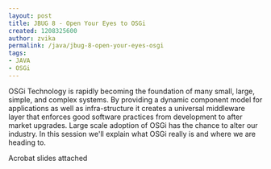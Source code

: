 ```yaml
---
layout: post
title: JBUG 8 - Open Your Eyes to OSGi
created: 1208325600
author: zvika
permalink: /java/jbug-8-open-your-eyes-osgi
tags:
- JAVA
- OSGi
---
```

<p>OSGi Technology is rapidly becoming the foundation of many small, large, simple, and complex systems. By providing a dynamic component model for applications as well as infra-structure it creates a universal middleware layer that enforces good software practices from development to after market upgrades. Large scale adoption of OSGi has the chance to alter our industry. In this session we'll explain what OSGi really is and where we are heading to.</p>
<p>Acrobat slides attached</p>
